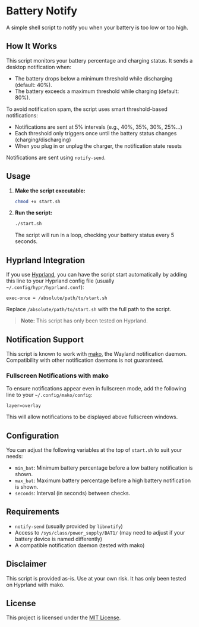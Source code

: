 # Battery Notify

A simple shell script to notify you when your battery is too low or too high.

## How It Works

This script monitors your battery percentage and charging status. It sends a
desktop notification when:

- The battery drops below a minimum threshold while discharging (default: 40%).
- The battery exceeds a maximum threshold while charging (default: 80%).

To avoid notification spam, the script uses smart threshold-based notifications:

- Notifications are sent at 5% intervals (e.g., 40%, 35%, 30%, 25%...)
- Each threshold only triggers once until the battery status changes
  (charging/discharging)
- When you plug in or unplug the charger, the notification state resets

Notifications are sent using `notify-send`.

## Usage

1. **Make the script executable:**

   ```sh
   chmod +x start.sh
   ```

2. **Run the script:**

   ```sh
   ./start.sh
   ```

   The script will run in a loop, checking your battery status every 5 seconds.

## Hyprland Integration

If you use [Hyprland](https://github.com/hyprwm/Hyprland), you can have the
script start automatically by adding this line to your Hyprland config file
(usually `~/.config/hypr/hyprland.conf`):

```
exec-once = /absolute/path/to/start.sh
```

Replace `/absolute/path/to/start.sh` with the full path to the script.

> **Note:** This script has only been tested on Hyprland.

## Notification Support

This script is known to work with [mako](https://github.com/emersion/mako), the
Wayland notification daemon. Compatibility with other notification daemons is
not guaranteed.

### Fullscreen Notifications with mako

To ensure notifications appear even in fullscreen mode, add the following line
to your `~/.config/mako/config`:

```
layer=overlay
```

This will allow notifications to be displayed above fullscreen windows.

## Configuration

You can adjust the following variables at the top of `start.sh` to suit your
needs:

- `min_bat`: Minimum battery percentage before a low battery notification is
  shown.
- `max_bat`: Maximum battery percentage before a high battery notification is
  shown.
- `seconds`: Interval (in seconds) between checks.

## Requirements

- `notify-send` (usually provided by `libnotify`)
- Access to `/sys/class/power_supply/BAT1/` (may need to adjust if your battery
  device is named differently)
- A compatible notification daemon (tested with mako)

## Disclaimer

This script is provided as-is. Use at your own risk. It has only been tested on
Hyprland with mako.

## License

This project is licensed under the [MIT License](LICENSE).

